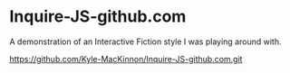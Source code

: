 # Inquire-JS-github.com
A demonstration of an Interactive Fiction style I was playing around with.

https://github.com/Kyle-MacKinnon/Inquire-JS-github.com.git
